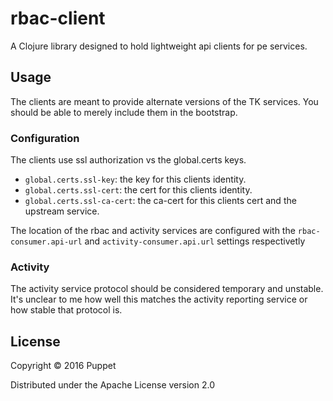 # rbac-client

A Clojure library designed to hold lightweight api clients for pe services.

## Usage

The clients are meant to provide alternate versions of the TK services.
You should be able to merely include them in the bootstrap.

### Configuration

The clients use ssl authorization vs the global.certs keys.

- `global.certs.ssl-key`: the key for this clients identity.
- `global.certs.ssl-cert`: the cert for this clients identity.
- `global.certs.ssl-ca-cert`: the ca-cert for this clients cert and the upstream service.

The location of the rbac and activity services are configured with the
`rbac-consumer.api-url` and `activity-consumer.api.url` settings respectivetly

### Activity

The activity service protocol should be considered temporary and unstable. It's
unclear to me how well this matches the activity reporting service or how stable
that protocol is.

## License

Copyright © 2016 Puppet

Distributed under the Apache License version 2.0
